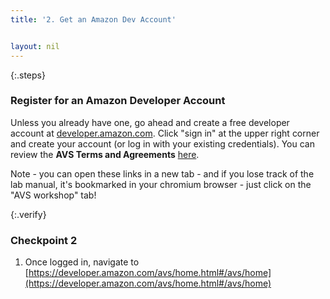 ```yaml
---
title: '2. Get an Amazon Dev Account'


layout: nil
---
```


{:.steps}
### Register for an Amazon Developer Account

Unless you already have one, go ahead and create a free developer account at [developer.amazon.com](https://developer.amazon.com/login.html). Click "sign in" at the upper right corner and create your account (or log in with your existing credentials).  You can review the **AVS Terms and Agreements** [here](https://developer.amazon.com/public/solutions/alexa/alexa-voice-service/support/terms-and-agreements).

Note - you can open these links in a new tab - and if you lose track of the lab manual, it's bookmarked in your chromium browser - just click on the "AVS workshop" tab!

{:.verify}
### Checkpoint 2
1. Once logged in, navigate to [https://developer.amazon.com/avs/home.html#/avs/home](https://developer.amazon.com/avs/home.html#/avs/home)    
  
